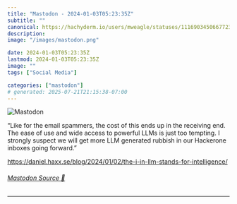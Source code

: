 ```yaml
---
title: "Mastodon - 2024-01-03T05:23:35Z"
subtitle: ""
canonical: https://hachyderm.io/users/mweagle/statuses/111690345066772316
description:
image: "/images/mastodon.png"

date: 2024-01-03T05:23:35Z
lastmod: 2024-01-03T05:23:35Z
image: ""
tags: ["Social Media"]

categories: ["mastodon"]
# generated: 2025-07-21T21:15:38-07:00
---
```

![Mastodon](/images/mastodon.png)

<p>“Like for the email spammers, the cost of this ends up in the receiving end. The ease of use and wide access to powerful LLMs is just too tempting. I strongly suspect we will get more LLM generated rubbish in our Hackerone inboxes going forward.”</p><p><a href="https://daniel.haxx.se/blog/2024/01/02/the-i-in-llm-stands-for-intelligence/" target="_blank" rel="nofollow noopener noreferrer" translate="no"><span class="invisible">https://</span><span class="ellipsis">daniel.haxx.se/blog/2024/01/02</span><span class="invisible">/the-i-in-llm-stands-for-intelligence/</span></a></p>


###### [Mastodon Source 🐘](https://hachyderm.io/@mweagle/111690345066772316)

___
